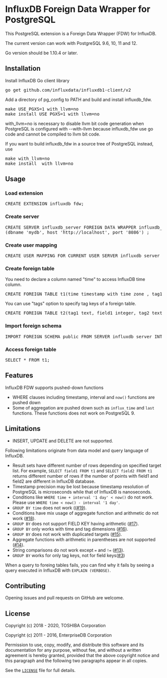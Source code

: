 # InfluxDB Foreign Data Wrapper for PostgreSQL
This PostgreSQL extension is a Foreign Data Wrapper (FDW) for InfluxDB.

The current version can work with PostgreSQL 9.6, 10, 11 and 12.

Go version should be 1.10.4 or later.
## Installation
Install InfluxDB Go client library
<pre>
go get github.com/influxdata/influxdb1-client/v2
</pre>

Add a directory of pg_config to PATH and build and install influxdb_fdw.
<pre>
make USE_PGXS=1 with_llvm=no
make install USE_PGXS=1 with_llvm=no
</pre>
with_llvm=no is necessary to disable llvm bit code generation when PostgreSQL is configured with --with-llvm because influxdb_fdw use go code and cannot be compiled to llvm bit code.

If you want to build influxdb_fdw in a source tree of PostgreSQL instead, use
<pre>
make with_llvm=no
make install  with_llvm=no
</pre>

## Usage
### Load extension
<pre>
CREATE EXTENSION influxdb_fdw;
</pre>

### Create server
<pre>
CREATE SERVER influxdb_server FOREIGN DATA WRAPPER influxdb_fdw OPTIONS
(dbname 'mydb', host 'http://localhost', port '8086') ;
</pre>

### Create user mapping
<pre>
CREATE USER MAPPING FOR CURRENT_USER SERVER influxdb_server OPTIONS(user 'user', password 'pass');
</pre>

### Create foreign table
You need to declare a column named "time" to access InfluxDB time column.
<pre>
CREATE FOREIGN TABLE t1(time timestamp with time zone , tag1 text, field1 integer) SERVER influxdb_server OPTIONS (table 'measurement1');
</pre>
You can use "tags" option to specify tag keys of a foreign table.
<pre>
CREATE FOREIGN TABLE t2(tag1 text, field1 integer, tag2 text, field2 integer) SERVER influxdb_server OPTIONS (tags 'tag1, tag2');
</pre>

### Import foreign schema
<pre>
IMPORT FOREIGN SCHEMA public FROM SERVER influxdb_server INTO public;
</pre>

### Access foreign table
<pre>
SELECT * FROM t1;
</pre>

## Features

InfluxDB FDW supports pushed-down functions
- WHERE clauses including timestamp, interval and `now()` functions are pushed down
- Some of aggregation are pushed down such as `influx_time` and `last` functions. These functions does not work on PostgreSQL 9.

## Limitations
- INSERT, UPDATE and DELETE are not supported.

Following limitations originate from data model and query language of InfluxDB.
- Result sets have different number of rows depending on specified target list.
For example, `SELECT field1 FROM t1` and `SELECT field2 FROM t1` returns different number of rows if
the number of points with field1 and field2 are different in InfluxDB database. 
- Timestamp precision may be lost because timestamp resolution of PostgreSQL is microseconds while that of InfluxDB is nanoseconds.
- Conditions like `WHERE time + interval '1 day' < now()` do not work. Please use `WHERE time < now() - interval '1 day'`.
- `GROUP BY time` does not work (([#19](/../../issues/19)).
- Conditions have mix usage of aggregate function and arithmetic do not work ([#18](/../../issues/18)).
- `GROUP BY` does not support FIELD KEY having arithmetic ([#17](/../../issues/17)).
- `GROUP BY` only works with time and tag dimensions ([#16](/../../issues/16)).
- `GROUP BY` does not work with duplicated targets ([#15](/../../issues/15)).
- Aggregate functions with arithmetic in parentheses are not supported ([#14](/../../issues/14)).
- String comparisons do not work except `=` and `!=` ([#13](/../../issues/13)).
- `GROUP BY` works for only tag keys, not for field keys([#3](/../../issues/3))

When a query to foreing tables fails, you can find why it fails by seeing a query executed in InfluxDB with `EXPLAIN (VERBOSE)`.

## Contributing
Opening issues and pull requests on GitHub are welcome.

## License
Copyright (c) 2018 - 2020, TOSHIBA Corporation

Copyright (c) 2011 - 2016, EnterpriseDB Corporation

Permission to use, copy, modify, and distribute this software and its documentation for any purpose, without fee, and without a written agreement is hereby granted, provided that the above copyright notice and this paragraph and the following two paragraphs appear in all copies.

See the [`LICENSE`][4] file for full details.

[4]: LICENSE
